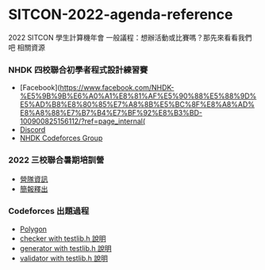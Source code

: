 # SITCON-2022-agenda-reference
2022 SITCON 學生計算機年會 一般議程：想辦活動或比賽嗎？那先來看看我們吧 相關資源

### NHDK 四校聯合初學者程式設計練習賽
- [Facebook](https://www.facebook.com/NHDK-%E5%9B%9B%E6%A0%A1%E8%81%AF%E5%90%88%E5%88%9D%E5%AD%B8%E8%80%85%E7%A8%8B%E5%BC%8F%E8%A8%AD%E8%A8%88%E7%B7%B4%E7%BF%92%E8%B3%BD-100900825156112/?ref=page_internal(
- [Discord](https://discord.gg/kmKvRBjgKF)
- [NHDK Codeforces Group](https://codeforces.com/group/H0qY3QmnOW/contests)

### 2022 三校聯合暑期培訓營
- [營隊資訊](https://hackmd.io/@Koying/S1iCP6LY5)
- [簡報釋出](https://github.com/HHSH-CYSH-WGSH-HSNU-Summer-Camp)

### Codeforces 出題過程
- [Polygon](https://polygon.codeforces.com/)
- [checker with testlib.h 說明](https://codeforces.com/blog/entry/18431) 
- [generator with testlib.h 說明](https://codeforces.com/blog/entry/18291) 
- [validator with testlib.h 說明](https://codeforces.com/blog/entry/18426) 
